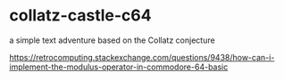 # collatz-castle-c64
a simple text adventure based on the Collatz conjecture

https://retrocomputing.stackexchange.com/questions/9438/how-can-i-implement-the-modulus-operator-in-commodore-64-basic


